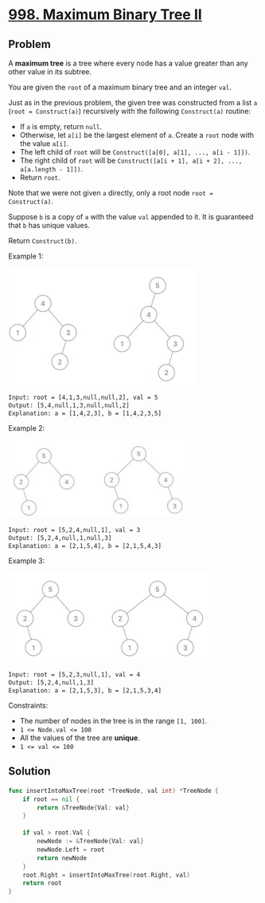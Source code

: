 # [998. Maximum Binary Tree II](https://leetcode.com/problems/maximum-binary-tree-ii/)

## Problem

A **maximum tree** is a tree where every node has a value greater than any other value in its subtree.

You are given the `root` of a maximum binary tree and an integer `val`.

Just as in the previous problem, the given tree was constructed from a list `a` (`root = Construct(a)`) recursively with the following `Construct(a)` routine:

- If `a` is empty, return `null`.
- Otherwise, let `a[i]` be the largest element of `a`. Create a `root` node with the value `a[i]`.
- The left child of `root` will be `Construct([a[0], a[1], ..., a[i - 1]])`.
- The right child of `root` will be `Construct([a[i + 1], a[i + 2], ..., a[a.length - 1]])`.
- Return `root`.

Note that we were not given `a` directly, only a root node `root = Construct(a)`.

Suppose `b` is a copy of `a` with the value `val` appended to it. It is guaranteed that `b` has unique values.

Return `Construct(b)`.


Example 1:

![alt text](image.png)

```
Input: root = [4,1,3,null,null,2], val = 5
Output: [5,4,null,1,3,null,null,2]
Explanation: a = [1,4,2,3], b = [1,4,2,3,5]
```

Example 2:

![alt text](image-1.png)

```
Input: root = [5,2,4,null,1], val = 3
Output: [5,2,4,null,1,null,3]
Explanation: a = [2,1,5,4], b = [2,1,5,4,3]
```

Example 3:

![alt text](image-2.png)

```
Input: root = [5,2,3,null,1], val = 4
Output: [5,2,4,null,1,3]
Explanation: a = [2,1,5,3], b = [2,1,5,3,4]
``` 

Constraints:

- The number of nodes in the tree is in the range `[1, 100]`.
- `1 <= Node.val <= 100`
- All the values of the tree are **unique**.
- `1 <= val <= 100`

## Solution

```go
func insertIntoMaxTree(root *TreeNode, val int) *TreeNode {
	if root == nil {
		return &TreeNode{Val: val}
	}

	if val > root.Val {
		newNode := &TreeNode{Val: val}
		newNode.Left = root
		return newNode
	}
	root.Right = insertIntoMaxTree(root.Right, val)
	return root
}
```
